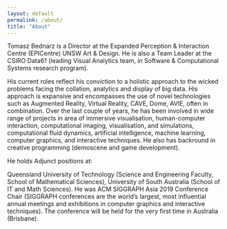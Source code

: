 ```yaml
---
layout: default
permalink: /about/
title: "About"
---
```


Tomasz Bednarz is a Director at the Expanded Perception & Interaction Centre (EPICentre) UNSW Art & Design. He is also a Team Leader at the CSIRO Data61 (leading Visual Analytics team, in Software & Computational Systems research program).

His current roles reflect his conviction to a holistic approach to the wicked problems facing the collation, analytics and display of big data. His approach is expansive and encompasses the use of novel technologies such as Augmented Reality, Virtual Reality, CAVE, Dome, AVIE, often in combination. Over the last couple of years, he has been involved in wide range of projects in area of immersive visualisation, human-computer interaction, computational imaging, visualisation, and simulations, computational fluid dynamics, artificial intelligence, machine learning, computer graphics, and interactive techniques. He also has backround in creative programming (demoscene and game development).

He holds Adjunct positions at:

Queensland University of Technology (Science and Engineering Faculty, School of Mathematical Sciences),
University of South Australia (School of IT and Math Sciences).
He was ACM SIGGRAPH Asia 2019 Conference Chair (SIGGRAPH conferences are the world’s largest, most influential annual meetings and exhibitions in computer graphics and interactive techniques). The conference will be held for the very first time in Australia (Brisbane).